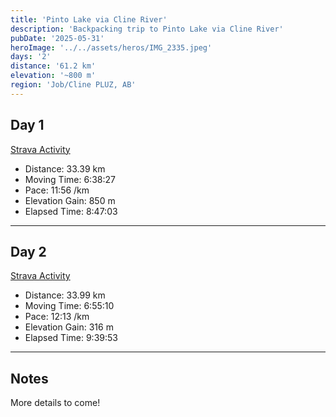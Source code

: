 ```yaml
---
title: 'Pinto Lake via Cline River'
description: 'Backpacking trip to Pinto Lake via Cline River'
pubDate: '2025-05-31'
heroImage: '../../assets/heros/IMG_2335.jpeg'
days: '2'
distance: '61.2 km'
elevation: '~800 m'
region: 'Job/Cline PLUZ, AB'
---
```


## Day 1

[Strava Activity](https://www.strava.com/activities/14657643371)

- Distance: 33.39 km
- Moving Time: 6:38:27
- Pace: 11:56 /km
- Elevation Gain: 850 m
- Elapsed Time: 8:47:03

---

## Day 2

[Strava Activity](https://www.strava.com/activities/14657661134)

- Distance: 33.99 km
- Moving Time: 6:55:10
- Pace: 12:13 /km
- Elevation Gain: 316 m
- Elapsed Time: 9:39:53

---

## Notes

More details to come!
